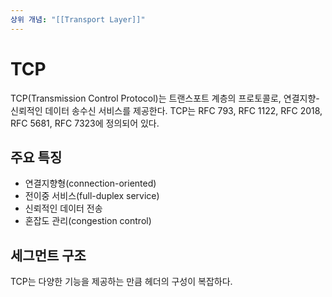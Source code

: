 ```yaml
---
상위 개념: "[[Transport Layer]]"
---
```

# TCP
TCP(Transmission Control Protocol)는 트랜스포트 계층의 프로토콜로, 연결지향-신뢰적인 데이터 송수신 서비스를 제공한다. TCP는 RFC 793, RFC 1122, RFC 2018, RFC 5681, RFC 7323에 정의되어 있다.

## 주요 특징
* 연결지향형(connection-oriented)
* 전이중 서비스(full-duplex service)
* 신뢰적인 데이터 전송
* 혼잡도 관리(congestion control)

## 세그먼트 구조
TCP는 다양한 기능을 제공하는 만큼 헤더의 구성이 복잡하다.
